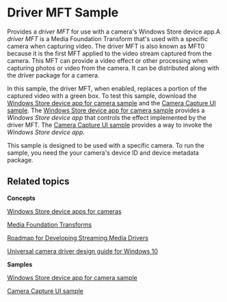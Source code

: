 Driver MFT Sample
=================

Provides a *driver MFT* for use with a camera's Windows Store device app.A *driver MFT* is a Media Foundation Transform that's used with a specific camera when capturing video. The driver MFT is also known as MFT0 because it is the first MFT applied to the video stream captured from the camera. This MFT can provide a video effect or other processing when capturing photos or video from the camera. It can be distributed along with the driver package for a camera.

In this sample, the driver MFT, when enabled, replaces a portion of the captured video with a green box. To test this sample, download the [Windows Store device app for camera sample](http://go.microsoft.com/fwlink/p/?linkid=249442) and the [Camera Capture UI sample](http://go.microsoft.com/fwlink/p/?linkid=249441). The [Windows Store device app for camera sample](http://go.microsoft.com/fwlink/p/?linkid=249442) provides a *Windows Store device app* that controls the effect implemented by the driver MFT. The [Camera Capture UI sample](http://go.microsoft.com/fwlink/p/?linkid=249441) provides a way to invoke the *Windows Store device app*.

This sample is designed to be used with a specific camera. To run the sample, you need the your camera's device ID and device metadata package.


Related topics
--------------

**Concepts**

[Windows Store device apps for cameras](http://go.microsoft.com/fwlink/p/?LinkId=306683)

[Media Foundation Transforms](http://msdn.microsoft.com/en-us/library/windows/hardware/ms703138)

[Roadmap for Developing Streaming Media Drivers](http://msdn.microsoft.com/en-us/library/windows/hardware/ff568130)

[Universal camera driver design guide for Windows 10](https://msdn.microsoft.com/en-us/Library/Windows/Hardware/dn937080)

**Samples**

[Windows Store device app for camera sample](http://go.microsoft.com/fwlink/p/?linkid=249442)

[Camera Capture UI sample](http://go.microsoft.com/fwlink/p/?linkid=249441%20)
